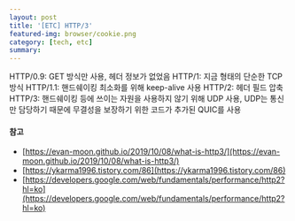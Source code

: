 ```yaml
---
layout: post
title: '[ETC] HTTP/3'
featured-img: browser/cookie.png
category: [tech, etc]
summary: 
---
```


HTTP/0.9: GET 방식만 사용, 헤더 정보가 없었음
HTTP/1: 지금 형태의 단순한 TCP 방식
HTTP/1.1: 핸드쉐이킹 최소화를 위해 keep-alive 사용
HTTP/2: 헤더 필드 압축
HTTP/3: 핸드쉐이킹 등에 쓰이는 자원을 사용하지 않기 위해 UDP 사용, UDP는 통신만 담당하기 때문에 무결성을 보장하기 위한 코드가 추가된 QUIC를 사용

#### 참고
- [https://evan-moon.github.io/2019/10/08/what-is-http3/](https://evan-moon.github.io/2019/10/08/what-is-http3/)
- [https://ykarma1996.tistory.com/86](https://ykarma1996.tistory.com/86)
- [https://developers.google.com/web/fundamentals/performance/http2?hl=ko](https://developers.google.com/web/fundamentals/performance/http2?hl=ko)